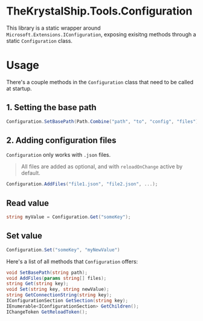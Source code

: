 # TheKrystalShip.Tools.Configuration

This library is a static wrapper around `Microsoft.Extensions.IConfiguration`, exposing exisitng methods through a static `Configuration` class.

# Usage

There's a couple methods in the `Configuration` class that need to be called at startup.

## 1. Setting the base path

```cs
Configuration.SetBasePath(Path.Combine("path", "to", "config", "files"));
```

## 2. Adding configuration files

`Configuration` only works with `.json` files.

> All files are added as optional, and with `reloadOnChange` active by default.

```cs
Configuration.AddFiles("file1.json", "file2.json", ...);
```

## Read value

```cs
string myValue = Configuration.Get("someKey");
```

## Set value

```cs
Configuration.Set("someKey", "myNewValue")
```

Here's a list of all methods that `Configuration` offers:

```cs
void SetBasePath(string path);
void AddFiles(params string[] files);
string Get(string key);
void Set(string key, string newValue);
string GetConnectionString(string key);
IConfigurationSection GetSection(string key);
IEnumerable<IConfigurationSection> GetChildren();
IChangeToken GetReloadToken();
```
